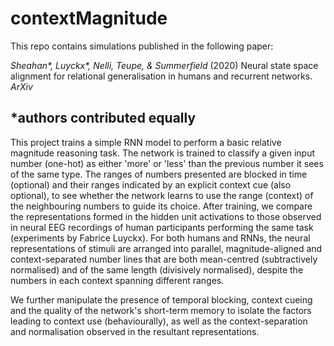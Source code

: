 # contextMagnitude

This repo contains simulations published in the following paper:

_Sheahan\*, Luyckx\*, Nelli, Teupe, & Summerfield_ (2020) Neural state space alignment for relational generalisation in humans and recurrent networks. _ArXiv_

\*authors contributed equally
---

This project trains a simple RNN model to perform a basic relative magnitude reasoning task. The network is trained to classify a given input number (one-hot) as either 'more' or 'less' than the previous number it sees of the same type. The ranges of numbers presented are blocked in time (optional) and their ranges indicated by an explicit context cue (also optional), to see whether the network learns to use the range (context) of the neighbouring numbers to guide its choice.
After training, we compare the representations formed in the hidden unit activations to those observed in neural EEG recordings of human participants performing the same task (experiments by Fabrice Luyckx). For both humans and RNNs, the neural representations of stimuli are arranged into parallel, magnitude-aligned and context-separated number lines that are both mean-centred (subtractively normalised) and of the same length (divisively normalised), despite the numbers in each context spanning different ranges.

We further manipulate the presence of temporal blocking, context cueing and the quality of the network's short-term memory to isolate the factors leading to context use (behaviourally), as well as the context-separation and normalisation observed in the resultant representations.
